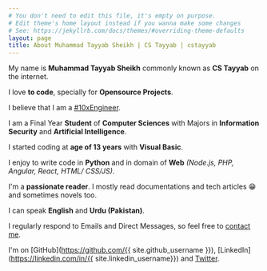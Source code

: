 ```yaml
---
# You don't need to edit this file, it's empty on purpose.
# Edit theme's home layout instead if you wanna make some changes
# See: https://jekyllrb.com/docs/themes/#overriding-theme-defaults
layout: page
title: About Muhammad Tayyab Sheikh | CS Tayyab | cstayyab
---
```

My name is **Muhammad Tayyab Sheikh** commonly known as **CS Tayyab** on the internet.

I love **to code**, specially for **Opensource Projects**.

I believe that I am a <a href="https://twitter.com/hashtag/10xengineer" target="_blank">#10xEngineer</a>.

I am a Final Year **Student** of **Computer Sciences** with Majors in **Information Security** and **Artificial Intelligence**.

I started coding at **age of 13 years** with **Visual Basic**.

I enjoy to write code in **Python** and in domain of **Web** *(Node.js, PHP, Angular, React, HTML/ CSS/JS)*.

I'm a **passionate reader**. I mostly read documentations and tech articles 😁 and sometimes novels too.

I can speak **English** and **Urdu (Pakistan)**.

I regularly respond to Emails and Direct Messages, so feel free to [contact me](/contact).  

I'm on [GitHub](https://github.com/{{ site.github_username }}), [LinkedIn](https://linkedin.com/in/{{ site.linkedin_username}}) and [Twitter](https://twitter.com/{{site.twitter_username}}).
